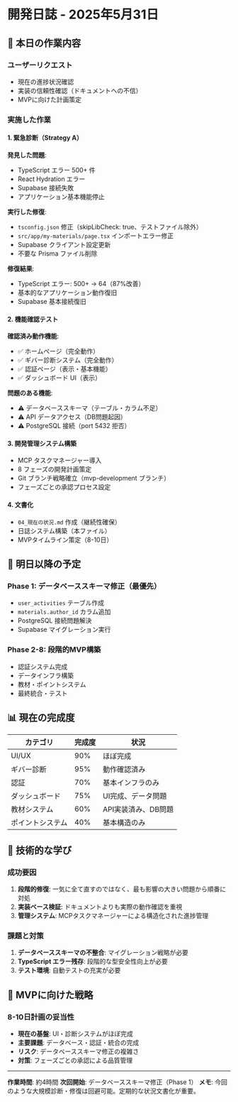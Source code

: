 # 開発日誌 - 2025年5月31日

## 📝 本日の作業内容

### ユーザーリクエスト
- 現在の進捗状況確認
- 実装の信頼性確認（ドキュメントへの不信）
- MVPに向けた計画策定

### 実施した作業

#### 1. 緊急診断（Strategy A）
**発見した問題**:
- TypeScript エラー 500+ 件
- React Hydration エラー
- Supabase 接続失敗
- アプリケーション基本機能停止

**実行した修復**:
- `tsconfig.json` 修正（skipLibCheck: true、テストファイル除外）
- `src/app/my-materials/page.tsx` インポートエラー修正
- Supabase クライアント設定更新
- 不要な Prisma ファイル削除

**修復結果**:
- TypeScript エラー: 500+ → 64（87%改善）
- 基本的なアプリケーション動作復旧
- Supabase 基本接続復旧

#### 2. 機能確認テスト
**確認済み動作機能**:
- ✅ ホームページ（完全動作）
- ✅ ギバー診断システム（完全動作）
- ✅ 認証ページ（表示・基本機能）
- ✅ ダッシュボード UI（表示）

**問題のある機能**:
- ⚠️ データベーススキーマ（テーブル・カラム不足）
- ⚠️ API データアクセス（DB問題起因）
- ⚠️ PostgreSQL 接続（port 5432 拒否）

#### 3. 開発管理システム構築
- MCP タスクマネージャー導入
- 8 フェーズの開発計画策定
- Git ブランチ戦略確立（mvp-development ブランチ）
- フェーズごとの承認プロセス設定

#### 4. 文書化
- `04_現在の状況.md` 作成（継続性確保）
- 日誌システム構築（本ファイル）
- MVPタイムライン策定（8-10日）

## 🎯 明日以降の予定

### Phase 1: データベーススキーマ修正（最優先）
- `user_activities` テーブル作成
- `materials.author_id` カラム追加
- PostgreSQL 接続問題解決
- Supabase マイグレーション実行

### Phase 2-8: 段階的MVP構築
- 認証システム完成
- データインフラ構築
- 教材・ポイントシステム
- 最終統合・テスト

## 📊 現在の完成度

| カテゴリ | 完成度 | 状況 |
|---------|--------|------|
| UI/UX | 90% | ほぼ完成 |
| ギバー診断 | 95% | 動作確認済み |
| 認証 | 70% | 基本インフラのみ |
| ダッシュボード | 75% | UI完成、データ問題 |
| 教材システム | 60% | API実装済み、DB問題 |
| ポイントシステム | 40% | 基本構造のみ |

## 🔧 技術的な学び

### 成功要因
1. **段階的修復**: 一気に全て直すのではなく、最も影響の大きい問題から順番に対処
2. **実装ベース検証**: ドキュメントよりも実際の動作確認を重視
3. **管理システム**: MCPタスクマネージャーによる構造化された進捗管理

### 課題と対策
1. **データベーススキーマの不整合**: マイグレーション戦略が必要
2. **TypeScript エラー残存**: 段階的な型安全性向上が必要
3. **テスト環境**: 自動テストの充実が必要

## 🚀 MVPに向けた戦略

### 8-10日計画の妥当性
- **現在の基盤**: UI・診断システムがほぼ完成
- **主要課題**: データベース・認証・統合の完成
- **リスク**: データベーススキーマ修正の複雑さ
- **対策**: フェーズごとの承認による品質管理

---

**作業時間**: 約4時間
**次回開始**: データベーススキーマ修正（Phase 1）
**メモ**: 今回のような大規模診断・修復は回避可能。定期的な状況文書化が重要。